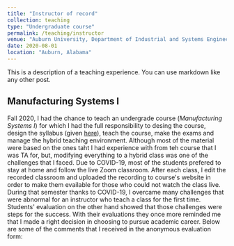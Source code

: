 ```yaml
---
title: "Instructor of record"
collection: teaching
type: "Undergraduate course"
permalink: /teaching/instructor
venue: "Auburn University, Department of Industrial and Systems Engineering"
date: 2020-08-01
location: "Auburn, Alabama"
---
```


This is a description of a teaching experience. You can use markdown like any other post.

Manufacturing Systems I
---
Fall 2020, I had the chance to teach an undergrade course (_Manufacturing Systems I_) for which I had the full responsibility to desing the course, design the syllabus (given [here]()), teach the course, make the exams and manage the hybrid teaching environment. Although most of the material were based on the ones taht I had experience with from teh course that I was TA for, but, modifying everything to a hybrid class was one of the challenges that I faced. Due to COVID-19, most of the students prefered to stay at home and follow the live Zoom classroom. After each class, I edit the recorded classroom and uploaded the recording to course's website in order to make them evailable for those who could not watch the class live. During that semester thanks to COVID-19, I overcame many challenges that were abnormal for an instructor who teach a class for the first time. Students' evaluation on the other hand showed that those challenges were steps for the success. With their evaluations they once more reminded me that I made a right decision in choosing to pursue academic career. Below are some of the comments that I received in the anonymous evaluation form:

